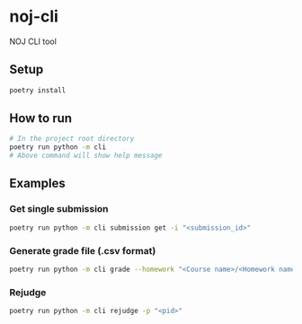 # noj-cli

NOJ CLI tool

## Setup

```bash
poetry install
```

## How to run

```bash
# In the project root directory
poetry run python -m cli
# Above command will show help message
```

## Examples

### Get single submission

```bash
poetry run python -m cli submission get -i "<submission_id>"
```

### Generate grade file (.csv format)

```bash
poetry run python -m cli grade --homework "<Course name>/<Homework name>"
```

### Rejudge

```bash
poetry run python -m cli rejudge -p "<pid>"
```
